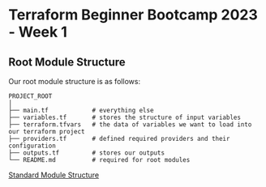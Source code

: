 # Terraform Beginner Bootcamp 2023 - Week 1

## Root Module Structure

Our root module structure is as follows:

```
PROJECT_ROOT
│
├── main.tf            # everything else
├── variables.tf       # stores the structure of input variables
├── terraform.tfvars   # the data of variables we want to load into our terraform project
├── providers.tf       # defined required providers and their configuration
├── outputs.tf         # stores our outputs
└── README.md          # required for root modules
```
  
[Standard Module Structure](https://developer.hashicorp.com/terraform/language/modules/develop/structure)
